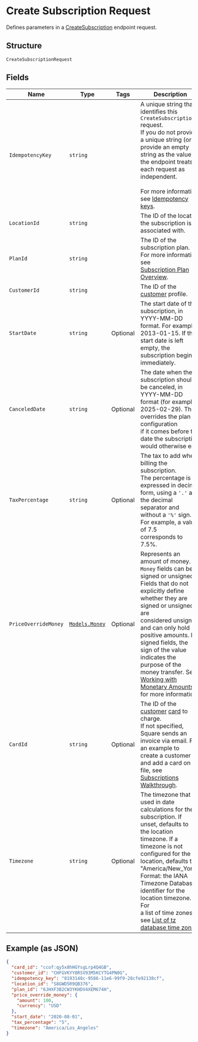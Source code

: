 
# Create Subscription Request

Defines parameters in a
[CreateSubscription](#endpoint-subscriptions-createsubscription) endpoint request.

## Structure

`CreateSubscriptionRequest`

## Fields

| Name | Type | Tags | Description |
|  --- | --- | --- | --- |
| `IdempotencyKey` | `string` |  | A unique string that identifies this `CreateSubscription` request.<br>If you do not provide a unique string (or provide an empty string as the value),<br>the endpoint treats each request as independent.<br><br>For more information, see [Idempotency keys](https://developer.squareup.com/docs/docs/working-with-apis/idempotency). |
| `LocationId` | `string` |  | The ID of the location the subscription is associated with. |
| `PlanId` | `string` |  | The ID of the subscription plan. For more information, see<br>[Subscription Plan Overview](https://developer.squareup.com/docs/docs/subscriptions/overview). |
| `CustomerId` | `string` |  | The ID of the [customer](#type-customer) profile. |
| `StartDate` | `string` | Optional | The start date of the subscription, in YYYY-MM-DD format. For example,<br>2013-01-15. If the start date is left empty, the subscription begins<br>immediately. |
| `CanceledDate` | `string` | Optional | The date when the subscription should be canceled, in<br>YYYY-MM-DD format (for example, 2025-02-29). This overrides the plan configuration<br>if it comes before the date the subscription would otherwise end. |
| `TaxPercentage` | `string` | Optional | The tax to add when billing the subscription.<br>The percentage is expressed in decimal form, using a `'.'` as the decimal<br>separator and without a `'%'` sign. For example, a value of 7.5<br>corresponds to 7.5%. |
| `PriceOverrideMoney` | [`Models.Money`](/doc/models/money.md) | Optional | Represents an amount of money. `Money` fields can be signed or unsigned.<br>Fields that do not explicitly define whether they are signed or unsigned are<br>considered unsigned and can only hold positive amounts. For signed fields, the<br>sign of the value indicates the purpose of the money transfer. See<br>[Working with Monetary Amounts](https://developer.squareup.com/docs/build-basics/working-with-monetary-amounts)<br>for more information. |
| `CardId` | `string` | Optional | The ID of the [customer](#type-customer) [card](#type-card) to charge.<br>If not specified, Square sends an invoice via email. For an example to<br>create a customer and add a card on file, see [Subscriptions Walkthrough](https://developer.squareup.com/docs/docs/subscriptions-api/walkthrough). |
| `Timezone` | `string` | Optional | The timezone that is used in date calculations for the subscription. If unset, defaults to<br>the location timezone. If a timezone is not configured for the location, defaults to "America/New_York".<br>Format: the IANA Timezone Database identifier for the location timezone. For<br>a list of time zones, see [List of tz database time zones](https://en.wikipedia.org/wiki/List_of_tz_database_time_zones). |

## Example (as JSON)

```json
{
  "card_id": "ccof:qy5x8hHGYsgLrp4Q4GB",
  "customer_id": "CHFGVKYY8RSV93M5KCYTG4PN0G",
  "idempotency_key": "8193148c-9586-11e6-99f9-28cfe92138cf",
  "location_id": "S8GWD5R9QB376",
  "plan_id": "6JHXF3B2CW3YKHDV4XEM674H",
  "price_override_money": {
    "amount": 100,
    "currency": "USD"
  },
  "start_date": "2020-08-01",
  "tax_percentage": "5",
  "timezone": "America/Los_Angeles"
}
```

